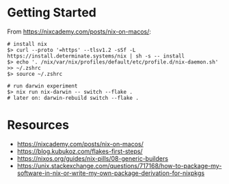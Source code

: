 # Getting Started
From https://nixcademy.com/posts/nix-on-macos/:

```console
# install nix
$> curl --proto '=https' --tlsv1.2 -sSf -L https://install.determinate.systems/nix | sh -s -- install
$> echo '. /nix/var/nix/profiles/default/etc/profile.d/nix-daemon.sh' >> ~/.zshrc
$> source ~/.zshrc

# run darwin experiment
$> nix run nix-darwin -- switch --flake .
# later on: darwin-rebuild switch --flake .
```

# Resources
- https://nixcademy.com/posts/nix-on-macos/
- https://blog.kubukoz.com/flakes-first-steps/
- https://nixos.org/guides/nix-pills/08-generic-builders
- https://unix.stackexchange.com/questions/717168/how-to-package-my-software-in-nix-or-write-my-own-package-derivation-for-nixpkgs
